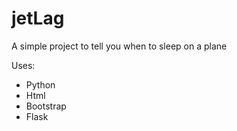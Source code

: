 # jetLag

A simple project to tell you when to sleep on a plane
 
 Uses:
 - Python
 - Html
 - Bootstrap
 - Flask
